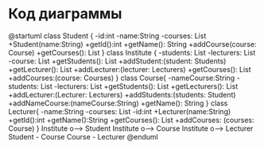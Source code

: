 # Код диаграммы
@startuml
class Student {
-id:int
-name:String
-courses: List<Course>
+Student(name:String)
+getId():int
+getName(): String
+addCourse(course: Course)
+getCourses(): List<Course>
}
class Institute {
-students: List<Students>
-lecturers: List<Lecturers>
-course: List<Courses>
+getStudents(): List<Student>
+addStudent:(student: Students)
+getLecturer(): List<Lecturer>
+addLecturer:(lecturer: Lecturers)
+getCourses(): List<Course>
+addCourses:(course: Courses) 
}
class Course{
-nameCourse:String
-students: List<Student>
-lecturers: List<Lecturers>
+getStudents(): List<Student>
+getLecturers(): List<Lecturers>
+addLecturer:(Lecturer: Lecturers)
+addStudents:(students: Student)
+addNameCourse:(nameCourse:String)
+getName(): String 
}
class Lecturer{
-name:String
-courses: List<Course>
-id:int
+Lecturer(name:String)
+getId():int
+getName():String
+getCourses(): List<Course>
+addCourses: (courses: Course)
}
Institute o--> Student
Institute o--> Course
Institute o--> Lecturer
Student - Course
Course - Lecturer
@enduml
